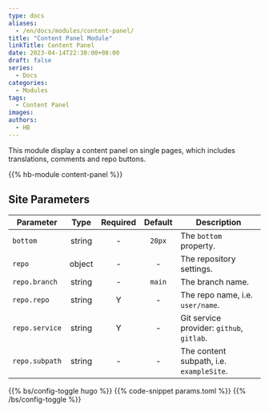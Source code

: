 ```yaml
---
type: docs
aliases:
  - /en/docs/modules/content-panel/
title: "Content Panel Module"
linkTitle: Content Panel
date: 2023-04-14T22:30:00+08:00
draft: false
series:
  - Docs
categories:
  - Modules
tags:
  - Content Panel
images:
authors:
  - HB
---
```


This module display a content panel on single pages, which includes translations, comments and repo buttons.

<!--more-->

{{% hb-module content-panel %}}

## Site Parameters

| Parameter      |  Type  | Required | Default | Description                               |
| -------------- | :----: | :------: | :-----: | ----------------------------------------- |
| `bottom`       | string |    -     | `20px`  | The `bottom` property.                    |
| `repo`         | object |    -     |    -    | The repository settings.                  |
| `repo.branch`  | string |    -     | `main`  | The branch name.                          |
| `repo.repo`    | string |    Y     |    -    | The repo name, i.e. `user/name`.          |
| `repo.service` | string |    Y     |    -    | Git service provider: `github`, `gitlab`. |
| `repo.subpath` | string |    -     |    -    | The content subpath, i.e. `exampleSite`.  |

{{% bs/config-toggle hugo %}}
{{% code-snippet params.toml %}}
{{% /bs/config-toggle %}}

